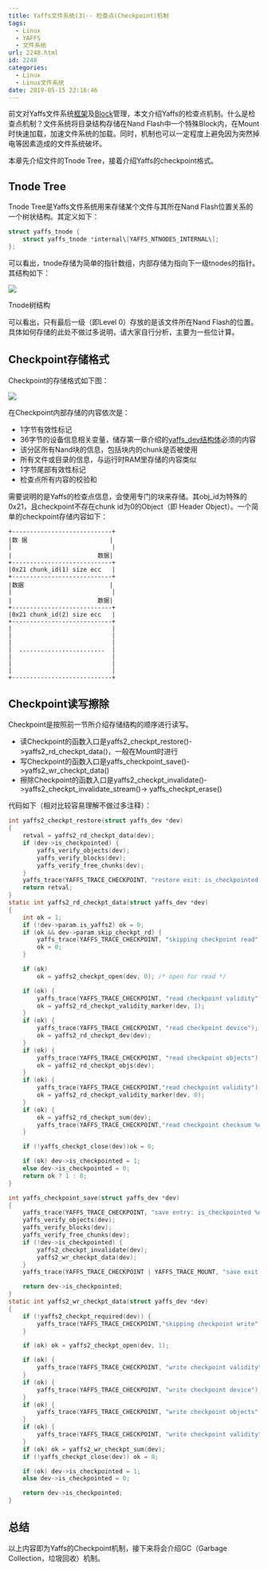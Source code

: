 ```yaml
---
title: Yaffs文件系统(3)-- 检查点(Checkpoint)机制
tags:
  - Linux
  - YAFFS
  - 文件系统
url: 2248.html
id: 2248
categories:
  - Linux
  - Linux文件系统
date: 2019-05-15 22:16:46
---
```


前文对Yaffs文件系统[框架](https://www.l2h.site/2019/04/30/yaffs-1/)及[Block](https://www.l2h.site/2019/05/14/yaffs-2/)管理，本文介绍Yaffs的检查点机制。什么是检查点机制？文件系统将目录结构存储在Nand Flash中一个特殊Block内，在Mount时快速加载，加速文件系统的加载。同时，机制也可以一定程度上避免因为突然掉电等因素造成的文件系统破坏。

本章先介绍文件的Tnode Tree，接着介绍Yaffs的checkpoint格式。

Tnode Tree
----------

Tnode Tree是Yaffs文件系统用来存储某个文件与其所在Nand Flash位置关系的一个树状结构。其定义如下：
```C
struct yaffs_tnode {
	struct yaffs_tnode *internal\[YAFFS_NTNODES_INTERNAL\];
};
```
可以看出，tnode存储为简单的指针数组，内部存储为指向下一级tnodes的指针。其结构如下：

![](http://pic.l2h.site/tnode.png)

Tnode树结构

可以看出，只有最后一级（即Level 0）存放的是该文件所在Nand Flash的位置。具体如何存储的此处不做过多说明，请大家自行分析，主要为一些位计算。

Checkpoint存储格式
--------------

Checkpoint的存储格式如下图：

![](http://pic.l2h.site/checkpoint-2-1024x792.png)

在Checkpoint内部存储的内容依次是：

*   1字节有效性标记
*   36字节的设备信息相关变量，储存第一章介绍的[yaffs_dev结构体](https://www.l2h.site/2019/04/30/yaffs-1/#i-4)必须的内容
*   该分区所有Nand块的信息，包括块内的chunk是否被使用
*   所有文件或目录的信息，与运行时RAM里存储的内容类似
*   1字节尾部有效性标记
*   检查点所有内容的校验和

需要说明的是Yaffs的检查点信息，会使用专门的块来存储。其obj_id为特殊的0x21，且checkpoint不存在chunk id为0的Object（即 Header Object）。一个简单的checkpoint存储内容如下：
```
+----------------------------+
|数 据                       |
|                            |
|                        数据|
+----------------------------+
|0x21 chunk_id(1) size ecc   |
+----------------------------+
|数据                        |
|                            |
|                        数据|
+----------------------------+
|0x21 chunk_id(2) size ecc   |
+----------------------------+
|                            |
|                            |
|                            |
|  ........................  |
|                            |
|                            |
|                            |
+----------------------------+
```
Checkpoint读写擦除
--------------

Checkpoint是按照前一节所介绍存储结构的顺序进行读写。

*   读Checkpoint的函数入口是yaffs2_checkpt_restore()->yaffs2_rd_checkpt_data()，一般在Mount时进行
*   写Checkpoint的函数入口是yaffs_checkpoint_save()->yaffs2_wr_checkpt_data()
*   擦除Checkpoint的函数入口是yaffs2_checkpt_invalidate()->yaffs2_checkpt_invalidate_stream()-> yaffs_checkpt_erase()

代码如下（相对比较容易理解不做过多注释）：
```C
int yaffs2_checkpt_restore(struct yaffs_dev *dev)
{
	retval = yaffs2_rd_checkpt_data(dev);
	if (dev->is_checkpointed) {
		yaffs_verify_objects(dev);
		yaffs_verify_blocks(dev);
		yaffs_verify_free_chunks(dev);
	}
	yaffs_trace(YAFFS_TRACE_CHECKPOINT, "restore exit: is_checkpointed %d", dev->is_checkpointed);
	return retval;
}
static int yaffs2_rd_checkpt_data(struct yaffs_dev *dev)
{
	int ok = 1; 
	if (!dev->param.is_yaffs2) ok = 0;
	if (ok && dev->param.skip_checkpt_rd) {
		yaffs_trace(YAFFS_TRACE_CHECKPOINT, "skipping checkpoint read");
		ok = 0;
	}

	if (ok)
		ok = yaffs2_checkpt_open(dev, 0); /* open for read */

	if (ok) {
		yaffs_trace(YAFFS_TRACE_CHECKPOINT, "read checkpoint validity");
		ok = yaffs2_rd_checkpt_validity_marker(dev, 1);
	}
	if (ok) {
		yaffs_trace(YAFFS_TRACE_CHECKPOINT, "read checkpoint device");
		ok = yaffs2_rd_checkpt_dev(dev);
	}
	if (ok) {
		yaffs_trace(YAFFS_TRACE_CHECKPOINT, "read checkpoint objects");
		ok = yaffs2_rd_checkpt_objs(dev);
	}
	if (ok) {
		yaffs_trace(YAFFS_TRACE_CHECKPOINT,"read checkpoint validity");
		ok = yaffs2_rd_checkpt_validity_marker(dev, 0);
	}
	if (ok) {
		ok = yaffs2_rd_checkpt_sum(dev);
		yaffs_trace(YAFFS_TRACE_CHECKPOINT,"read checkpoint checksum %d", ok);
	}

	if (!yaffs_checkpt_close(dev))ok = 0;

	if (ok) dev->is_checkpointed = 1;
	else dev->is_checkpointed = 0;
	return ok ? 1 : 0;
}

int yaffs_checkpoint_save(struct yaffs_dev *dev)
{
	yaffs_trace(YAFFS_TRACE_CHECKPOINT, "save entry: is_checkpointed %d", dev->is_checkpointed);
	yaffs_verify_objects(dev);
	yaffs_verify_blocks(dev);
	yaffs_verify_free_chunks(dev);
	if (!dev->is_checkpointed) {
		yaffs2_checkpt_invalidate(dev);
		yaffs2_wr_checkpt_data(dev);
	}
	yaffs_trace(YAFFS_TRACE_CHECKPOINT | YAFFS_TRACE_MOUNT, "save exit: is_checkpointed %d", dev->is_checkpointed);

	return dev->is_checkpointed;
}
static int yaffs2_wr_checkpt_data(struct yaffs_dev *dev)
{
	if (!yaffs2_checkpt_required(dev)) {
		yaffs_trace(YAFFS_TRACE_CHECKPOINT,"skipping checkpoint write");ok = 0;
	}

	if (ok) ok = yaffs2_checkpt_open(dev, 1);

	if (ok) {
		yaffs_trace(YAFFS_TRACE_CHECKPOINT, "write checkpoint validity"); ok = yaffs2_wr_checkpt_validity_marker(dev, 1);
	}
	if (ok) {
		yaffs_trace(YAFFS_TRACE_CHECKPOINT, "write checkpoint device"); ok = yaffs2_wr_checkpt_dev(dev);
	}
	if (ok) {
		yaffs_trace(YAFFS_TRACE_CHECKPOINT, "write checkpoint objects"); ok = yaffs2_wr_checkpt_objs(dev);
	}
	if (ok) {
		yaffs_trace(YAFFS_TRACE_CHECKPOINT, "write checkpoint validity"); ok = yaffs2_wr_checkpt_validity_marker(dev, 0);
	}
	if (ok) ok = yaffs2_wr_checkpt_sum(dev);
	if (!yaffs_checkpt_close(dev)) ok = 0;

	if (ok) dev->is_checkpointed = 1;
	else dev->is_checkpointed = 0;

	return dev->is_checkpointed;
}
```
总结
--

以上内容即为Yaffs的Checkpoint机制，接下来将会介绍GC（Garbage Collection，垃圾回收）机制。